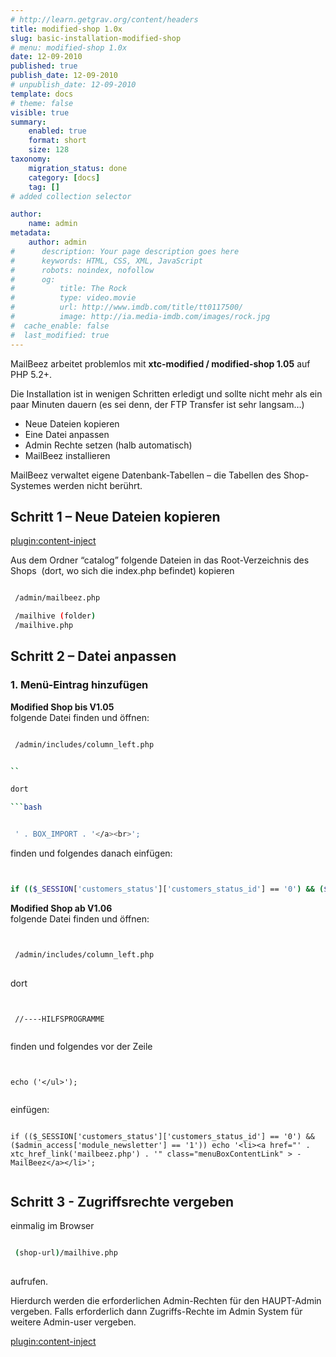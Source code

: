 ```yaml
---
# http://learn.getgrav.org/content/headers
title: modified-shop 1.0x
slug: basic-installation-modified-shop
# menu: modified-shop 1.0x
date: 12-09-2010
published: true
publish_date: 12-09-2010
# unpublish_date: 12-09-2010
template: docs
# theme: false
visible: true
summary:
    enabled: true
    format: short
    size: 128
taxonomy:
    migration_status: done
    category: [docs]
    tag: []
# added collection selector

author:
    name: admin
metadata:
    author: admin
#      description: Your page description goes here
#      keywords: HTML, CSS, XML, JavaScript
#      robots: noindex, nofollow
#      og:
#          title: The Rock
#          type: video.movie
#          url: http://www.imdb.com/title/tt0117500/
#          image: http://ia.media-imdb.com/images/rock.jpg
#  cache_enable: false
#  last_modified: true
---
```


MailBeez arbeitet problemlos mit **xtc-modified / modified-shop 1.05** auf PHP 5.2+.

Die Installation ist in wenigen Schritten erledigt und sollte nicht mehr als ein paar Minuten dauern (es sei denn, der FTP Transfer ist sehr langsam…)

- Neue Dateien kopieren
- Eine Datei anpassen
- Admin Rechte setzen (halb automatisch)
- MailBeez installieren

MailBeez verwaltet eigene Datenbank-Tabellen – die Tabellen des Shop-Systemes werden nicht berührt.

## Schritt 1 – Neue Dateien kopieren

[plugin:content-inject](/content_blocks/download_installer)


Aus dem Ordner “catalog” folgende Dateien in das Root-Verzeichnis des Shops  (dort, wo sich die index.php befindet) kopieren

```bash

 /admin/mailbeez.php

 /mailhive (folder)
 /mailhive.php

```

## Schritt 2 – Datei anpassen

### 1. Menü-Eintrag hinzufügen

**Modified Shop bis V1.05**  
 folgende Datei finden und öffnen:

 
```bash

 /admin/includes/column_left.php


``

dort

```bash


 ' . BOX_IMPORT . '</a><br>';


```

finden und folgendes danach einfügen:

```bash


if (($_SESSION['customers_status']['customers_status_id'] == '0') && ($admin_access['module_newsletter'] == '1')) echo '<li><a href="' . xtc_href_link('mailbeez.php') . '" class="menuBoxContentLink" > -MailBeez</a></li>';


```

**Modified Shop ab V1.06**  
 folgende Datei finden und öffnen:

```bash


 /admin/includes/column_left.php
 

```


dort

```


 //----HILFSPROGRAMME


```

finden und folgendes vor der Zeile


```
 
 
echo ('</ul>');


```


einfügen:


```

if (($_SESSION['customers_status']['customers_status_id'] == '0') && ($admin_access['module_newsletter'] == '1')) echo '<li><a href="' . xtc_href_link('mailbeez.php') . '" class="menuBoxContentLink" > -MailBeez</a></li>';


```

## Schritt 3 - Zugriffsrechte vergeben

einmalig im Browser

```bash

 (shop-url)/mailhive.php
 

```

aufrufen.

Hierdurch werden die erforderlichen Admin-Rechten für den HAUPT-Admin vergeben.
Falls erforderlich dann Zugriffs-Rechte im Admin System für weitere Admin-user vergeben.

[plugin:content-inject](/content_blocks/run_installer)
